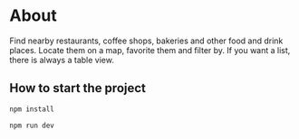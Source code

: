 # About

Find nearby restaurants, coffee shops, bakeries and other food and drink places. Locate them on a map, favorite them and filter by. If you want a list, there is always a table view.

## How to start the project

```js
npm install
```

```js
npm run dev
```
